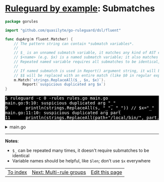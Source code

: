 # [Ruleguard by example](https://go-ruleguard.github.io/by-example/): Submatches

```go
package gorules

import "github.com/quasilyte/go-ruleguard/dsl/fluent"

func dupArg(m fluent.Matcher) {
	// The pattern string can contain *submatch variables*.
	//
	// $_ is an unnamed submatch variable, it matches any kind of AST element.
	// $<name> (e.g. $x) is a named submatch variable; it also matches anything.
	// Repeated named variable requires all submatches to be identical, like in pattern matching.
	//
	// If named submatch is used in Report() argument string, it will be interpolated.
	// $$ will be replaced with an entire match (like $0 in regular expressions).
	m.Match(`strings.ReplaceAll($_, $x, $x)`).
		Report(`suspicious duplicated arg $x`)
}
```

<pre style="color: white; background-color: black">
$ ruleguard -c 0 -rules rules.go main.go
main.go:9:10: suspicious duplicated arg "_"
9		println(strings.ReplaceAll(s, "_", "_")) // $x="_"
main.go:11:10: suspicious duplicated arg part
11		println(strings.ReplaceAll(path+"/local/bin/", part, part)) // $x=part
</pre>

<details><summary>main.go</summary>

```go
package main

import "strings"

var path string

func main() {
	s := "Hello, world"
	println(strings.ReplaceAll(s, "_", "_")) // $x="_"
	part := "x"
	println(strings.ReplaceAll(path+"/local/bin/", part, part)) // $x=part

	println(strings.ReplaceAll(s, "_", "")) // Doesn't match
}
```

</details>

<hr>

**Notes**:

* `$_` can be repeated many times, it doesn't require submatches to be identical
* Variable names should be helpful, like `$len`; don't use `$x` everywhere

<table><tr>
<td><a href="index">To index</a></td>
<td><a href="multi-rule-groups">Next: Multi-rule groups</a></td>
<td><a href="https://github.com/go-ruleguard/go-ruleguard.github.io/edit/master/by-example/submatches.md">Edit this page</a></td>
</tr></table>
